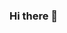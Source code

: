 ### Hi there 👋

<!--
**AlanPhanChan/AlanPhanChan** is a ✨ _special_ ✨ repository because its `README.md` (this file) appears on your GitHub profile.


